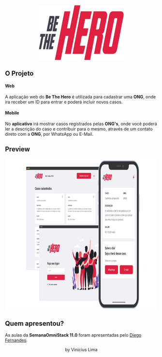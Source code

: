<p align="center">
  <img width="280" height="180" src="https://github.com/Viniciuslb067/be-the-hero/blob/master/frontend/src/assets/logo.svg">
</p>

## **O Projeto**

<h4>Web</h4>

A aplicação web do **Be The Hero** é utilizada para cadastrar uma **ONG**, onde ira receber um ID para entrar e poderá incluir novos casos.
<br>

<h4>Mobile</h4>

No **aplicativo** irá mostrar casos registrados pelas **ONG's**, onde você poderá ler a descrição do caso e contribuir para o mesmo, através de um contato direto com a **ONG**, por WhatsApp ou E-Mail.

## **Preview**

<p align="center">
  <img width="1020" height="500" src="https://github.com/Viniciuslb067/be-the-hero/blob/master/README/image.png">
</p>



## **Quem apresentou?**
As aulas da **SemanaOmniStack 11.0** foram apresentadas pelo [Diego Fernandes](https://github.com/diego3g).

<p align="center">
by Vinicius Lima
</p>
